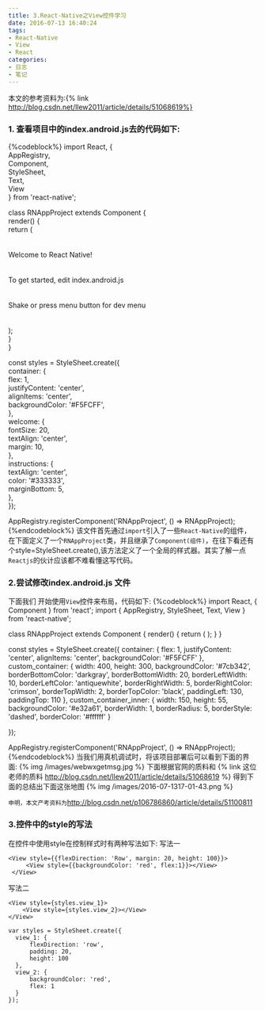 ```yaml
---
title: 3.React-Native之View控件学习
date: 2016-07-13 16:40:24
tags:
- React-Native
- View
- React
categories:
- 日志
- 笔记
---
```

本文的参考资料为:{% link http://blog.csdn.net/llew2011/article/details/51068619%}

### 1. 查看项目中的index.android.js去的代码如下:
{%codeblock%}
import React, {  
  AppRegistry,  
  Component,  
  StyleSheet,  
  Text,  
  View  
} from 'react-native';  

class RNAppProject extends Component {  
  render() {  
    return (  
      <View style={styles.container}>  
        <Text style={styles.welcome}>  
          Welcome to React Native!  
        </Text>  
        <Text style={styles.instructions}>  
          To get started, edit index.android.js  
        </Text>  
        <Text style={styles.instructions}>  
          Shake or press menu button for dev menu  
        </Text>  
      </View>  
    );  
  }  
}  

const styles = StyleSheet.create({  
  container: {  
    flex: 1,  
    justifyContent: 'center',  
    alignItems: 'center',  
    backgroundColor: '#F5FCFF',  
  },  
  welcome: {  
    fontSize: 20,  
    textAlign: 'center',  
    margin: 10,  
  },  
  instructions: {  
    textAlign: 'center',  
    color: '#333333',  
    marginBottom: 5,  
  },  
});  

AppRegistry.registerComponent('RNAppProject', () => RNAppProject);
{%endcodeblock%}
该文件首先通过`import`引入了一些`React-Native`的组件，在下面定义了一个`RNAppProject`类，并且继承了`Component(组件)`，在往下看还有个style=StyleSheet.create(),该方法定义了一个全局的样式器。其实了解一点`Reactjs`的伙计应该都不难看懂这写代码。

### 2.尝试修改index.android.js 文件
下面我们 开始使用`View`控件来布局，代码如下:
{%codeblock%}
import React, { Component } from 'react';
import {
  AppRegistry,
  StyleSheet,
  Text,
  View
} from 'react-native';

class RNAppProject extends Component {
  render() {
    return (
        <View style={styles.container}>
          <View style={styles.custom_container}>
            <View style={styles.custom_container_inner}></View>
          </View>
        </View>
    );
  }
}

const styles = StyleSheet.create({
  container: {
    flex: 1,
    justifyContent: 'center',
    alignItems: 'center',
    backgroundColor: '#F5FCFF'
  },
  custom_container: {
    width: 400,
    height: 300,
    backgroundColor: '#7cb342',
    borderBottomColor: 'darkgray',
    borderBottomWidth: 20,
    borderLeftWidth: 10,
    borderLeftColor: 'antiquewhite',
    borderRightWidth: 5,
    borderRightColor: 'crimson',
    borderTopWidth: 2,
    borderTopColor: 'black',
    paddingLeft: 130,
    paddingTop: 110
  },
  custom_container_inner: {
    width: 150,
    height: 55,
    backgroundColor: '#e32a61',
    borderWidth: 1,
    borderRadius: 5,
    borderStyle: 'dashed',
    borderColor: '#ffffff'
  }

});

AppRegistry.registerComponent('RNAppProject', () => RNAppProject);
{%endcodeblock%}
当我们用真机调试时，将该项目部署后可以看到下面的界面:
{% img /images/webwxgetmsg.jpg %}
下面根据官网的质料和 {% link 这位老师的质料 http://blog.csdn.net/llew2011/article/details/51068619 %} 得到下面的总结出下面这张地图
{% img /images/2016-07-1317-01-43.png %}

`申明，本文产考资料为`http://blog.csdn.net/p106786860/article/details/51100811

### 3.控件中的style的写法
在控件中使用style在控制样式时有两种写法如下:
写法一
```
<View style={{flexDirection: 'Row', margin: 20, height: 100}}>
     <View style={{backgroundColor: 'red', flex:1}}></View>
 </View>
```
写法二
```
<View style={styles.view_1}>
    <View style={styles.view_2}></View>
</View>

var styles = StyleSheet.create({
  view_1: {
      flexDirection: 'row',
      padding: 20,
      height: 100
  },
  view_2: {
      backgroundColor: 'red',
      flex: 1
  }
});
```
